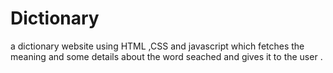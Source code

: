 # Dictionary
a dictionary website using HTML ,CSS and javascript which fetches the meaning and some details about the word seached and gives it to the user .

